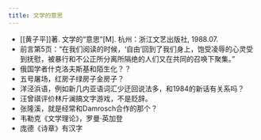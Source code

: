 ```yaml
---
title: 文学的意思
---
```


- [[黄子平]]著. 文学的“意思”[M]. 杭州：浙江文艺出版社, 1988.07.
- 前言第5页：“在我们阅读的时候，‘自由’回到了我们身上，饱受凌辱的心灵受到抚慰，被暴行和不公正所分离所隔绝的人们又在共同的召唤下聚集。”
- 俄国学者什克洛夫斯基和陌生化？？
- 五号屠场，红房子绿房子金房子？
- 洋泾浜语，例如新几内亚语词汇少迂回说法多，和1984的新话有关系吗？
- 汪曾祺评价林斤澜搞文字游戏，不是贬辞。
- 张隆溪，就是经常和Damrosch合作的那个？
- 韦勒克《文学理论》，罗曼·英加登
- 庞德《诗章》有汉字